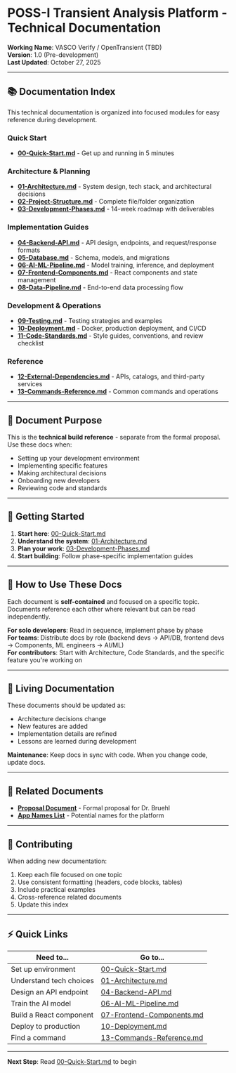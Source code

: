 # POSS-I Transient Analysis Platform - Technical Documentation

**Working Name**: VASCO Verify / OpenTransient (TBD)  
**Version**: 1.0 (Pre-development)  
**Last Updated**: October 27, 2025

---

## 📚 Documentation Index

This technical documentation is organized into focused modules for easy reference during development.

### Quick Start
- **[00-Quick-Start.md](00-Quick-Start.md)** - Get up and running in 5 minutes

### Architecture & Planning
- **[01-Architecture.md](01-Architecture.md)** - System design, tech stack, and architectural decisions
- **[02-Project-Structure.md](02-Project-Structure.md)** - Complete file/folder organization
- **[03-Development-Phases.md](03-Development-Phases.md)** - 14-week roadmap with deliverables

### Implementation Guides
- **[04-Backend-API.md](04-Backend-API.md)** - API design, endpoints, and request/response formats
- **[05-Database.md](05-Database.md)** - Schema, models, and migrations
- **[06-AI-ML-Pipeline.md](06-AI-ML-Pipeline.md)** - Model training, inference, and deployment
- **[07-Frontend-Components.md](07-Frontend-Components.md)** - React components and state management
- **[08-Data-Pipeline.md](08-Data-Pipeline.md)** - End-to-end data processing flow

### Development & Operations
- **[09-Testing.md](09-Testing.md)** - Testing strategies and examples
- **[10-Deployment.md](10-Deployment.md)** - Docker, production deployment, and CI/CD
- **[11-Code-Standards.md](11-Code-Standards.md)** - Style guides, conventions, and review checklist

### Reference
- **[12-External-Dependencies.md](12-External-Dependencies.md)** - APIs, catalogs, and third-party services
- **[13-Commands-Reference.md](13-Commands-Reference.md)** - Common commands and operations

---

## 🎯 Document Purpose

This is the **technical build reference** - separate from the formal proposal. Use these docs when:
- Setting up your development environment
- Implementing specific features
- Making architectural decisions
- Onboarding new developers
- Reviewing code and standards

---

## 🚀 Getting Started

1. **Start here**: [00-Quick-Start.md](00-Quick-Start.md)
2. **Understand the system**: [01-Architecture.md](01-Architecture.md)
3. **Plan your work**: [03-Development-Phases.md](03-Development-Phases.md)
4. **Start building**: Follow phase-specific implementation guides

---

## 📝 How to Use These Docs

Each document is **self-contained** and focused on a specific topic. Documents reference each other where relevant but can be read independently.

**For solo developers**: Read in sequence, implement phase by phase  
**For teams**: Distribute docs by role (backend devs → API/DB, frontend devs → Components, ML engineers → AI/ML)  
**For contributors**: Start with Architecture, Code Standards, and the specific feature you're working on

---

## 🔄 Living Documentation

These documents should be updated as:
- Architecture decisions change
- New features are added
- Implementation details are refined
- Lessons are learned during development

**Maintenance**: Keep docs in sync with code. When you change code, update docs.

---

## 📂 Related Documents

- **[Proposal Document](../poss-i-analysis-platform-proposal.md)** - Formal proposal for Dr. Bruehl
- **[App Names List](../app-names.md)** - Potential names for the platform

---

## 🤝 Contributing

When adding new documentation:
1. Keep each file focused on one topic
2. Use consistent formatting (headers, code blocks, tables)
3. Include practical examples
4. Cross-reference related documents
5. Update this index

---

## ⚡ Quick Links

| Need to... | Go to... |
|------------|----------|
| Set up environment | [00-Quick-Start.md](00-Quick-Start.md) |
| Understand tech choices | [01-Architecture.md](01-Architecture.md) |
| Design an API endpoint | [04-Backend-API.md](04-Backend-API.md) |
| Train the AI model | [06-AI-ML-Pipeline.md](06-AI-ML-Pipeline.md) |
| Build a React component | [07-Frontend-Components.md](07-Frontend-Components.md) |
| Deploy to production | [10-Deployment.md](10-Deployment.md) |
| Find a command | [13-Commands-Reference.md](13-Commands-Reference.md) |

---

**Next Step**: Read [00-Quick-Start.md](00-Quick-Start.md) to begin
